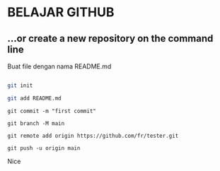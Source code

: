 # BELAJAR GITHUB

## …or create a new repository on the command line  
Buat file dengan nama README.md   
```bash  echo "# MyRepo" >> README.md
```

```bash
git init
```
```bash
git add README.md
```

```
git commit -m "first commit"
```  
```
git branch -M main
```  
```
git remote add origin https://github.com/fr/tester.git
```  
```
git push -u origin main
```  
Nice
